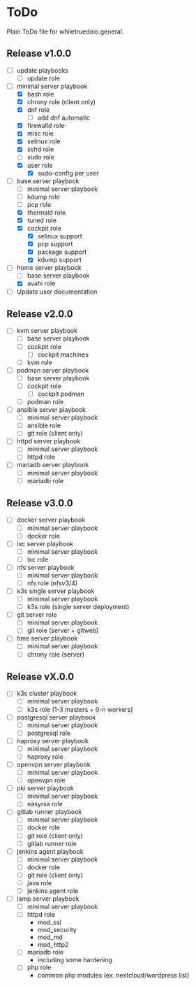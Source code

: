 # ToDo

Plain ToDo file for whiletruedoio.general.

## Release v1.0.0

- [ ] update playbooks
  - [ ] update role

- [ ] minimal server playbook
  - [x] bash role
  - [x] chrony role (client only)
  - [x] dnf role
    - [ ] add dnf automatic
  - [x] firewalld role
  - [x] misc role
  - [x] selinux role
  - [x] sshd role
  - [ ] sudo role
  - [x] user role
    - [x] sudo-config per user

- [ ] base server playbook
  - [ ] minimal server playbook
  - [ ] kdump role
  - [ ] pcp role
  - [x] thermald role
  - [x] tuned role
  - [x] cockpit role
    - [x] selinux support
    - [x] pcp support
    - [x] package support
    - [x] kdump support

- [ ] home server playbook
  - [ ] base server playbook
  - [x] avahi role

- [ ] Update user documentation

## Release v2.0.0

- [ ] kvm server playbook
  - [ ] base server playbook
  - [ ] cockpit role
    - [ ] cockpit machines
  - [ ] kvm role

- [ ] podman server playbook
  - [ ] base server playbook
  - [ ] cockpit role
    - [ ] cockpit podman
  - [ ] podman role

- [ ] ansible server playbook
  - [ ] minimal server playbook
  - [ ] ansible role
  - [ ] git role (client only)

- [ ] httpd server playbook
  - [ ] minimal server playbook
  - [ ] httpd role

- [ ] mariadb server playbook
  - [ ] minimal server playbook
  - [ ] mariadb role

## Release v3.0.0

- [ ] docker server playbook
  - [ ] minimal server playbook
  - [ ] docker role

- [ ] lxc server playbook
  - [ ] minimal server playbook
  - [ ] lxc role

- [ ] nfs server playbook
  - [ ] minimal server playbook
  - [ ] nfs role (nfsv3/4)

- [ ] k3s single server playbook
  - [ ] minimal server playbook
  - [ ] k3s role (single server deployment)

- [ ] git server role
  - [ ] minimal server playbook
  - [ ] git role (server + gitweb)

- [ ] time server playbook
  - [ ] minimal server playbook
  - [ ] chrony role (server)

## Release vX.0.0

- [ ] k3s cluster playbook
  - [ ] minimal server playbook
  - [ ] k3s role (1-3 masters + 0-n workers)

- [ ] postgresql server playbook
  - [ ] minimal server playbook
  - [ ] postgresql role

- [ ] haproxy server playbook
  - [ ] minimal server playbook
  - [ ] haproxy role

- [ ] openvpn server playbook
  - [ ] minimal server playbook
  - [ ] openvpn role

- [ ] pki server playbook
  - [ ] minimal server playbook
  - [ ] easyrsa role

- [ ] gitlab runner playbook
  - [ ] minimal server playbook
  - [ ] docker role
  - [ ] git role (client only)
  - [ ] gitlab runner role

- [ ] jenkins agent playbook
  - [ ] minimal server playbook
  - [ ] docker role
  - [ ] git role (client only)
  - [ ] java role
  - [ ] jenkins agent role

- [ ] lamp server playbook
  - [ ] minimal server playbook
  - [ ] httpd role
    - mod_ssl
    - mod_security
    - mod_md
    - mod_http2
  - [ ] mariadb role
    - including some hardening
  - [ ] php role
    - common php modules (ex. nextcloud/wordpress list)
